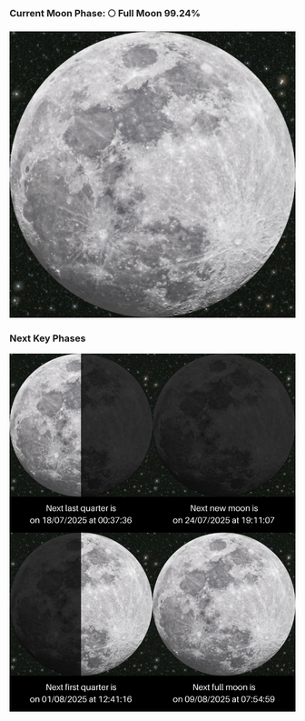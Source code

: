 ### Current Moon Phase: 🌕 Full Moon 99.24%
![Moon Phase](moonphase.png)
### Next Key Phases
![Gallery](gallery.png)
